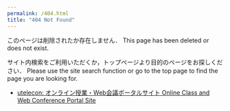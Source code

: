 ```yaml
---
permalink: /404.html
title: "404 Not Found"
---
```


このページは削除されたか存在しません．
This page has been deleted or does not exist.

サイト内検索をご利用いただくか，トップページより目的のページをお探しください．
Please use the site search function or go to the top page to find the page you are looking for.

* [utelecon: オンライン授業・Web会議ポータルサイト Online Class and Web Conference Portal Site](/)
